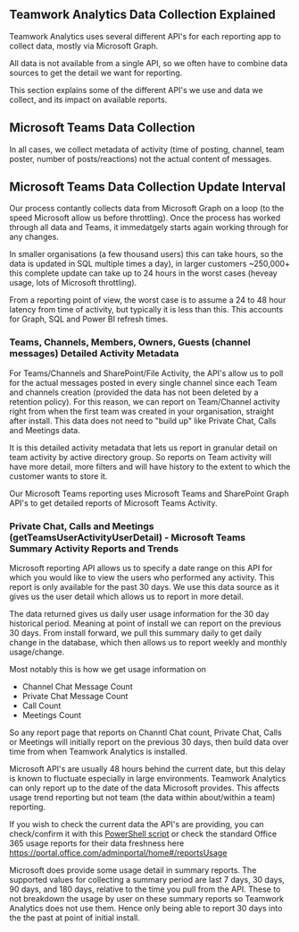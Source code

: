 ## Teamwork Analytics Data Collection Explained

Teamwork Analytics uses several different API's for each reporting app to collect data, mostly via Microsoft Graph.

All data is not available from a single API, so we often have to combine data sources to get the detail we want for reporting.

This section explains some of the different API's we use and data we collect, and its impact on available reports.

## Microsoft Teams Data Collection

In all cases, we collect metadata of activity (time of posting, channel, team poster, number of posts/reactions) not the actual content of messages.

## Microsoft Teams Data Collection Update Interval

Our process contantly collects data from Microsoft Graph on a loop (to the speed Microsoft allow us before throttling). Once the process has worked through all data and Teams, it immedatgely starts again working through for any changes.

In smaller organisations (a few thousand users) this can take hours, so the data is updated in SQL multiple times a day), in larger customers ~250,000+ this complete update can take up to 24 hours in the worst cases (heveay usage, lots of Microsoft throttling).

From a reporting point of view, the worst case is to assume a 24 to 48 hour latency from time of activity, but typically it is less than this. This accounts for Graph, SQL and Power BI refresh times.

### Teams, Channels, Members, Owners, Guests (channel messages) Detailed Activity Metadata

For Teams/Channels and SharePoint/File Activity, the API's allow us to poll for the actual messages posted in every single channel since each Team and channels creation (provided the data has not been deleted by a retention policy). For this reason, we can report on Team/Channel activity right from when the first team was created in your organisation, straight after install. This data does not need to "build up" like Private Chat, Calls and Meetings data.

It is this detailed activity metadata that lets us report in granular detail on team activity by active directory group. So reports on Team activity will have more detail, more filters and will have history to the extent to which the customer wants to store it.

Our Microsoft Teams reporting uses Microsoft Teams and SharePoint Graph API's to get detailed reports of Microsoft Teams Activity.

### Private Chat, Calls and Meetings (getTeamsUserActivityUserDetail) -  Microsoft Teams Summary Activity Reports and Trends

Microsoft reporting API allows us to specify a date range on this API for which you would like to view the users who performed any activity. This report is only available for the past 30 days. We use this data source as it gives us the user detail which allows us to report in more detail.

The data returned gives us daily user usage information for the 30 day historical period. Meaning at point of install we can report on the previous 30 days. From install forward, we pull this summary daily to get daily change in the database, which then allows us to report weekly and monthly usage/change.

Most notably this is how we get usage information on

- Channel Chat Message Count
- Private Chat Message Count
- Call Count
- Meetings Count

So any report page that reports on Channtl Chat count, Private Chat, Calls or Meetings will initially report on the previous 30 days, then build data over time from when Teamwork Analytics is installed.

Microsoft API's are usually 48 hours behind the current date, but this delay is known to fluctuate especially in large environments. Teamwork Analytics can only report up to the date of the data Microsoft provides. This affects usage trend reporting but not team (the data within about/within a team) reporting.

If you wish to check the current data the API's are providing, you can check/confirm it with this [PowerShell script](https://github.com/modalitysystems/modalitysoftware-docs/blob/master/twa/Reporting-API-Freshness-Check.md) or check the standard Office 365 usage reports for their data freshness here https://portal.office.com/adminportal/home#/reportsUsage

Microsoft does provide some usage detail in summary reports. The supported values for collecting a summary period are last 7 days, 30 days, 90 days, and 180 days, relative to the time you pull from the API. These to not breakdown the usage by user on these summary reports so Teamwork Analytics does not use them. Hence only being able to report 30 days into the the past at point of initial install.




